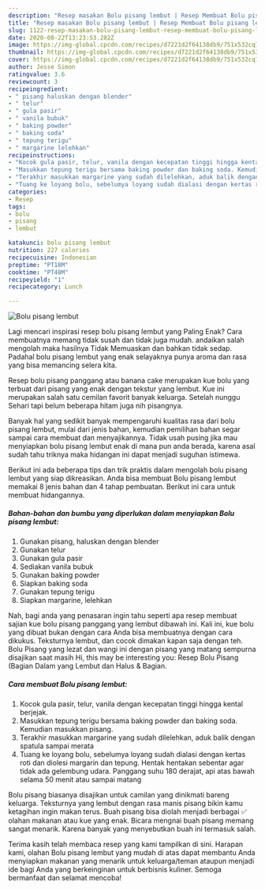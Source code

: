 ```yaml
---
description: "Resep masakan Bolu pisang lembut | Resep Membuat Bolu pisang lembut Yang Paling Enak"
title: "Resep masakan Bolu pisang lembut | Resep Membuat Bolu pisang lembut Yang Paling Enak"
slug: 1122-resep-masakan-bolu-pisang-lembut-resep-membuat-bolu-pisang-lembut-yang-paling-enak
date: 2020-08-22T13:23:53.282Z
image: https://img-global.cpcdn.com/recipes/d7221d2f64138db9/751x532cq70/bolu-pisang-lembut-foto-resep-utama.jpg
thumbnail: https://img-global.cpcdn.com/recipes/d7221d2f64138db9/751x532cq70/bolu-pisang-lembut-foto-resep-utama.jpg
cover: https://img-global.cpcdn.com/recipes/d7221d2f64138db9/751x532cq70/bolu-pisang-lembut-foto-resep-utama.jpg
author: Jesse Simon
ratingvalue: 3.6
reviewcount: 3
recipeingredient:
- " pisang haluskan dengan blender"
- " telur"
- " gula pasir"
- " vanila bubuk"
- " baking powder"
- " baking soda"
- " tepung terigu"
- " margarine lelehkan"
recipeinstructions:
- "Kocok gula pasir, telur, vanila dengan kecepatan tinggi hingga kental berjejak."
- "Masukkan tepung terigu bersama baking powder dan baking soda. Kemudian masukkan pisang."
- "Terakhir masukkan margarine yang sudah dilelehkan, aduk balik dengan spatula sampai merata"
- "Tuang ke loyang bolu, sebelumya loyang sudah dialasi dengan kertas roti dan diolesi margarin dan tepung. Hentak hentakan sebentar agar tidak ada gelembung udara. Panggang suhu 180 derajat, api atas bawah selama 50 menit atau sampai matang"
categories:
- Resep
tags:
- bolu
- pisang
- lembut

katakunci: bolu pisang lembut 
nutrition: 227 calories
recipecuisine: Indonesian
preptime: "PT18M"
cooktime: "PT48M"
recipeyield: "1"
recipecategory: Lunch

---
```



![Bolu pisang lembut](https://img-global.cpcdn.com/recipes/d7221d2f64138db9/751x532cq70/bolu-pisang-lembut-foto-resep-utama.jpg)

Lagi mencari inspirasi resep bolu pisang lembut yang Paling Enak? Cara membuatnya memang tidak susah dan tidak juga mudah. andaikan salah mengolah maka hasilnya Tidak Memuaskan dan bahkan tidak sedap. Padahal bolu pisang lembut yang enak selayaknya punya aroma dan rasa yang bisa memancing selera kita.

Resep bolu pisang panggang atau banana cake merupakan kue bolu yang terbuat dari pisang yang enak dengan tekstur yang lembut. Kue ini merupakan salah satu cemilan favorit banyak keluarga. Setelah nunggu Sehari tapi belum beberapa hitam juga nih pisangnya.

Banyak hal yang sedikit banyak mempengaruhi kualitas rasa dari bolu pisang lembut, mulai dari jenis bahan, kemudian pemilihan bahan segar sampai cara membuat dan menyajikannya. Tidak usah pusing jika mau menyiapkan bolu pisang lembut enak di mana pun anda berada, karena asal sudah tahu triknya maka hidangan ini dapat menjadi suguhan istimewa.


Berikut ini ada beberapa tips dan trik praktis dalam mengolah bolu pisang lembut yang siap dikreasikan. Anda bisa membuat Bolu pisang lembut memakai 8 jenis bahan dan 4 tahap pembuatan. Berikut ini cara untuk membuat hidangannya.

<!--inarticleads1-->

##### Bahan-bahan dan bumbu yang diperlukan dalam menyiapkan Bolu pisang lembut:

1. Gunakan  pisang, haluskan dengan blender
1. Gunakan  telur
1. Gunakan  gula pasir
1. Sediakan  vanila bubuk
1. Gunakan  baking powder
1. Siapkan  baking soda
1. Gunakan  tepung terigu
1. Siapkan  margarine, lelehkan


Nah, bagi anda yang penasaran ingin tahu seperti apa resep membuat sajian kue bolu pisang panggang yang lembut dibawah ini. Kali ini, kue bolu yang dibuat bukan dengan cara Anda bisa membuatnya dengan cara dikukus. Teksturnya lembut, dan cocok dimakan kapan saja dengan teh. Bolu Pisang yang lezat dan wangi ini dengan pisang yang matang sempurna disajikan saat masih Hi, this may be interesting you: Resep Bolu Pisang (Bagian Dalam yang Lembut dan Halus &amp; Bagian. 

<!--inarticleads2-->

##### Cara membuat Bolu pisang lembut:

1. Kocok gula pasir, telur, vanila dengan kecepatan tinggi hingga kental berjejak.
1. Masukkan tepung terigu bersama baking powder dan baking soda. Kemudian masukkan pisang.
1. Terakhir masukkan margarine yang sudah dilelehkan, aduk balik dengan spatula sampai merata
1. Tuang ke loyang bolu, sebelumya loyang sudah dialasi dengan kertas roti dan diolesi margarin dan tepung. Hentak hentakan sebentar agar tidak ada gelembung udara. Panggang suhu 180 derajat, api atas bawah selama 50 menit atau sampai matang


Bolu pisang biasanya disajikan untuk camilan yang dinikmati bareng keluarga. Teksturnya yang lembut dengan rasa manis pisang bikin kamu ketagihan ingin makan terus. Buah pisang bisa diolah menjadi berbagai ✅ olahan makanan atau kue yang enak. Bicara mengnai buah pisang memang sangat menarik. Karena banyak yang menyebutkan buah ini termasuk salah. 

Terima kasih telah membaca resep yang kami tampilkan di sini. Harapan kami, olahan Bolu pisang lembut yang mudah di atas dapat membantu Anda menyiapkan makanan yang menarik untuk keluarga/teman ataupun menjadi ide bagi Anda yang berkeinginan untuk berbisnis kuliner. Semoga bermanfaat dan selamat mencoba!
